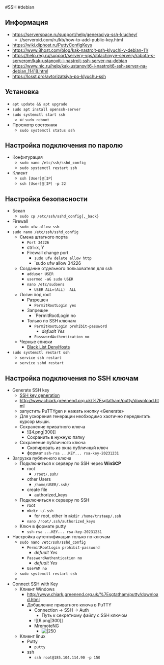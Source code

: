 #SSH #debian 
## Информация
- https://serverspace.ru/support/help/generaciya-ssh-kluchey/
	- //serveroid.com/ru/kb/how-to-add-public-key.html
- https://wiki.diphost.ru/PuttyConfigKeys
- https://www.8host.com/blog/kak-nastroit-ssh-klyuchi-v-debian-11/
- https://help.reg.ru/support/servery-vps/oblachnyye-servery/rabota-s-serverom/kak-ustanovit-i-nastroit-ssh-server-na-debian
- https://www.nic.ru/help/kak-ustanovit6-i-nastroit6-ssh-server-na-debian_11418.html
- https://losst.pro/avtorizatsiya-po-klyuchu-ssh

## Установка
- `apt update && apt upgrade`
- `sudo apt install openssh-server`
- `sudo systemctl start ssh`
	- or `sudo reboot`
- Просмотр состояния
	- `sudo systemctl status ssh`

## Настройка подключения по паролю
- Конфигурация
	- `sudo nano /etc/ssh/sshd_config`
	- `sudo systemctl restart ssh`
- Клиент
	- `ssh [User]@[IP]`
	- `ssh [User]@[IP] -p 22`

## Настройка безопасности
- Бекап
	- `sudo cp /etc/ssh/sshd_config{,_back}`
- Firewall
	- `sudo ufw allow ssh`
- `sudo nano /etc/ssh/sshd_config`
	- Смена штатного порта
		- `Port 34226`
		- ctrl+x, Y
		- Firewall change port
			- `sudo ufw delete allow http`
			- `sudo ufw allow 34226
	- Создание отдельного пользователя для ssh
		- `adduser USER`
		- `usermod -aG sudo USER`
		- `nano /etc/sudoers`
			- `USER ALL=(ALL)  ALL`
	- Логин под root
		- Разрешен
			- `PermitRootLogin yes`
		- Запрещен
			- `PermitRootLogin no
		- Только по SSH ключам
			- `PermitRootLogin prohibit-password`
				- *defualt Yes*
			- `PasswordAuthentication no`
	- Черные списки
		- [Black List DenyHosts](Black%20List%20DenyHosts.md)
- `sudo systemctl restart ssh`
	- `service ssh restart`
	- `service sshd restart`

## Настройка подключения по SSH ключам
- Generate SSH key
	-  [SSH key generation](SSH%20key%20generation.md)
	- http://www.chiark.greenend.org.uk/%7Esgtatham/putty/download.html
	- запустить PuTTYgen и нажать кнопку «Generate»
	- Для ускорения генерации необходимо хаотично передвигать курсор мыши.
	- Сохранение приватного ключа
		- ![[4.png|300]]
		- Сохранить в нужную папку
	- Сохранение публичного ключа
		- Скопировать из окна публичный ключ
		- формат `ssh-rsa ...KEY... rsa-key-20231231`
- Загрузка публичного ключа
	- Подключиться к серверу по SSH через **WinSCP**
		- root
			- `/root/.ssh/`
		- other Users
			- `/home/USER/.ssh/`
		- create file
			- authorized_keys
	- Подключиться к серверу по SSH
		- root
		- `mkdir ~/.ssh`
			- for root, other in `mkdir /home/trsteep/.ssh`
		- `nano /root/.ssh/authorized_keys`
	- Ключ в формате putty
		- `ssh-rsa ...KEY... rsa-key-20231231`
- Настройка аутентификации только по ключам
	- `sudo nano /etc/ssh/sshd_config`
		- `PermitRootLogin prohibit-password`
			- *defualt Yes*
		- `PasswordAuthentication no`
			- *defualt Yes*
		- `UsePAM no`
	- `sudo systemctl restart ssh`
	- 
- Connect SSH with Key
	- Клиент Windows
		- http://www.chiark.greenend.org.uk/%7Esgtatham/putty/download.html
		- Добавление приватного ключа в PuTTY
			- Connection -> SSH -> Auth
				- Путь к секретному файлу с SSH ключом
			- ![[6.png|300]]
			- MremoteNG
				- ![|250](mRemoteNG-Session.webp)
	- Клиент linux
		- Putty
			- `putty`
		- ssh
			- `ssh root@185.104.114.90 -p 150`
